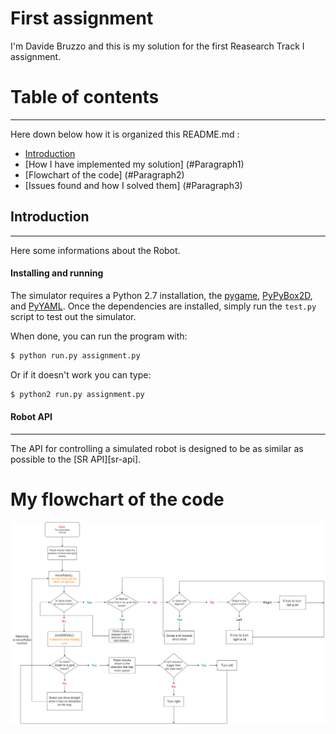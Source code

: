 First assignment
================================
I'm Davide Bruzzo and this is my solution for the first Reasearch Track I assignment.

# Table of contents
****************************
Here down below how it is organized this README.md :

* [Introduction](#Introduction)
* [How I have implemented my solution] (#Paragraph1)
* [Flowchart of the code] (#Paragraph2)
* [Issues found and how I solved them] (#Paragraph3)

## Introduction <a name="Paragraph1"></a>
-----------------------------
Here some informations about the Robot.

#### Installing and running 
 
The simulator requires a Python 2.7 installation, the [pygame](http://pygame.org/), [PyPyBox2D](https://pypi.python.org/pypi/pypybox2d/2.1-r331), and [PyYAML](https://pypi.python.org/pypi/PyYAML/).
Once the dependencies are installed, simply run the `test.py` script to test out the simulator.

When done, you can run the program with:

```bash
$ python run.py assignment.py
```
Or if it doesn't work you can type:


```bash
$ python2 run.py assignment.py
```
#### Robot API
---------

The API for controlling a simulated robot is designed to be as similar as possible to the [SR API][sr-api].



My flowchart of the code
===========================

<p align="center">
<img src="https://github.com/davidebruzzo/ResTrack/blob/main/Flowchart.drawio.png" width="900" />
<p>

